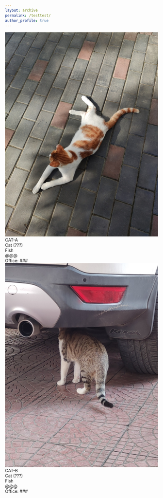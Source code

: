 ```yaml
---
layout: archive
permalink: /testtest/
author_profile: true
---
```


<link rel="stylesheet" href="/css/customized-stylesheet.css">

<div class="content-framework">
<div class="group-member">
    <div class="member-photo"><img src="/images/cat-a.jpg"></div>
    <div class="member-info-sets">
        <div class="member-name">CAT-A</div>
        <div class="member-status">Cat (???)</div>
        <div class="member-interests">Fish</div>
        <div class="member-email">@@@</div>
        <div class="member-misc">Office: ###</div>
    </div>
</div>

<div class="group-member">
    <div class="member-photo"><img src="/images/cat-b.jpg"></div>
    <div class="member-info-sets">
        <div class="member-name">CAT-B</div>
        <div class="member-status">Cat (???)</div>
        <div class="member-interests">Fish</div>
        <div class="member-email">@@@</div>
        <div class="member-misc">Office: ###</div>
    </div>
</div>





</div>
